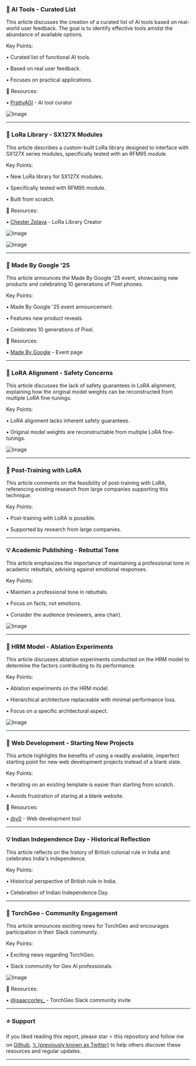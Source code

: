 ### 🤖 AI Tools - Curated List

This article discusses the creation of a curated list of AI tools based on real-world user feedback.  The goal is to identify effective tools amidst the abundance of available options.


Key Points:

• Curated list of functional AI tools.


• Based on real user feedback.


•  Focuses on practical applications.


🔗 Resources:

• [PrattyAGI](https://x.com/pratty_agi) - AI tool curator


![Image](https://pbs.twimg.com/media/GygJUh_bEAAUwui?format=jpg&name=small)


---
### 🤖 LoRa Library - SX127X Modules

This article describes a custom-built LoRa library designed to interface with SX127X series modules, specifically tested with an RFM95 module.


Key Points:

•  New LoRa library for SX127X modules.


• Specifically tested with RFM95 module.


•  Built from scratch.



🔗 Resources:

• [Chester Zelaya](https://x.com/chesterzelaya) - LoRa Library Creator


![Image](https://pbs.twimg.com/media/GyZ_1naXQA0hghj?format=jpg&name=small)

![Image](https://pbs.twimg.com/media/GyZ_2LdXsAkocb9?format=jpg&name=small)



---
### 🚀 Made By Google '25

This article announces the Made By Google '25 event, showcasing new products and celebrating 10 generations of Pixel phones.


Key Points:

•  Made By Google '25 event announcement.


•  Features new product reveals.


•  Celebrates 10 generations of Pixel.


🔗 Resources:

• [Made By Google](http://goo.gle/3JzEpOd) - Event page


---
### 🤖 LoRA Alignment - Safety Concerns

This article discusses the lack of safety guarantees in LoRA alignment, explaining how the original model weights can be reconstructed from multiple LoRA fine-tunings.


Key Points:

•  LoRA alignment lacks inherent safety guarantees.


•  Original model weights are reconstructable from multiple LoRA fine-tunings.


![Image](https://pbs.twimg.com/ext_tw_video_thumb/1758398758004355072/pu/img/5J9RxsUWqY2GzZmB.jpg)


---
### 🤖 Post-Training with LoRA

This article comments on the feasibility of post-training with LoRA, referencing existing research from large companies supporting this technique.


Key Points:

•  Post-training with LoRA is possible.


•  Supported by research from large companies.


---
### 💡 Academic Publishing - Rebuttal Tone

This article emphasizes the importance of maintaining a professional tone in academic rebuttals, advising against emotional responses.


Key Points:

•  Maintain a professional tone in rebuttals.


•  Focus on facts, not emotions.


•  Consider the audience (reviewers, area chair).


![Image](https://pbs.twimg.com/media/GybZkjraIAANfdn?format=jpg&name=small)


---
### 🤖 HRM Model - Ablation Experiments

This article discusses ablation experiments conducted on the HRM model to determine the factors contributing to its performance.


Key Points:

•  Ablation experiments on the HRM model.


•  Hierarchical architecture replaceable with minimal performance loss.


•  Focus on a specific architectural aspect.


![Image](https://pbs.twimg.com/media/Gyalv1ha4AArDZR?format=png&name=small)


---
### 🚀 Web Development - Starting New Projects

This article highlights the benefits of using a readily available, imperfect starting point for new web development projects instead of a blank slate.

Key Points:

•  Iterating on an existing template is easier than starting from scratch.


•  Avoids frustration of staring at a blank website.


🔗 Resources:

• [@v0](https://x.com/v0) -  Web development tool


---
### 💡 Indian Independence Day - Historical Reflection

This article reflects on the history of British colonial rule in India and celebrates India's independence.

Key Points:

•  Historical perspective of British rule in India.


•  Celebration of Indian Independence Day.


---
### 🚀 TorchGeo - Community Engagement

This article announces exciting news for TorchGeo and encourages participation in their Slack community.


Key Points:

•  Exciting news regarding TorchGeo.


•  Slack community for Geo AI professionals.


![Image](https://pbs.twimg.com/media/GyQpzdMXYAAI61r?format=jpg&name=small)

🔗 Resources:

• [@isaaccorley_](https://x.com/isaaccorley_) - TorchGeo Slack community invite


---

### ⭐️ Support

If you liked reading this report, please star ⭐️ this repository and follow me on [Github](https://github.com/Drix10), [𝕏 (previously known as Twitter)](https://x.com/DRIX_10_) to help others discover these resources and regular updates.

---
